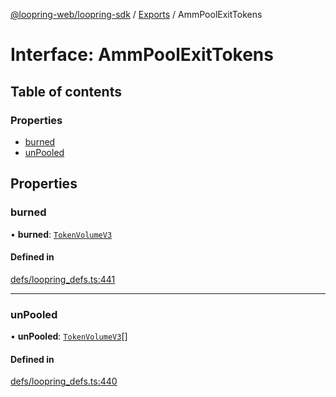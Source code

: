 [@loopring-web/loopring-sdk](../README.md) / [Exports](../modules.md) / AmmPoolExitTokens

# Interface: AmmPoolExitTokens

## Table of contents

### Properties

- [burned](AmmPoolExitTokens.md#burned)
- [unPooled](AmmPoolExitTokens.md#unpooled)

## Properties

### burned

• **burned**: [`TokenVolumeV3`](TokenVolumeV3.md)

#### Defined in

[defs/loopring_defs.ts:441](https://github.com/Loopring/loopring_sdk/blob/81e0b16/src/defs/loopring_defs.ts#L441)

___

### unPooled

• **unPooled**: [`TokenVolumeV3`](TokenVolumeV3.md)[]

#### Defined in

[defs/loopring_defs.ts:440](https://github.com/Loopring/loopring_sdk/blob/81e0b16/src/defs/loopring_defs.ts#L440)
